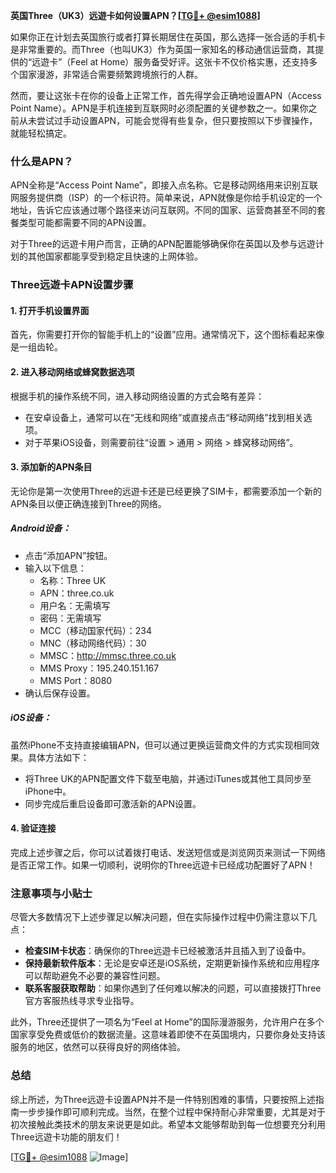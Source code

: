 **英国Three（UK3）远遊卡如何设置APN？[[TG💪+ @esim1088](https://t.me/s/esim1088)]**

如果你正在计划去英国旅行或者打算长期居住在英国，那么选择一张合适的手机卡是非常重要的。而Three（也叫UK3）作为英国一家知名的移动通信运营商，其提供的“远遊卡”（Feel at Home）服务备受好评。这张卡不仅价格实惠，还支持多个国家漫游，非常适合需要频繁跨境旅行的人群。

然而，要让这张卡在你的设备上正常工作，首先得学会正确地设置APN（Access Point Name）。APN是手机连接到互联网时必须配置的关键参数之一。如果你之前从未尝试过手动设置APN，可能会觉得有些复杂，但只要按照以下步骤操作，就能轻松搞定。

### 什么是APN？

APN全称是“Access Point Name”，即接入点名称。它是移动网络用来识别互联网服务提供商（ISP）的一个标识符。简单来说，APN就像是你给手机设定的一个地址，告诉它应该通过哪个路径来访问互联网。不同的国家、运营商甚至不同的套餐类型可能都需要不同的APN设置。

对于Three的远遊卡用户而言，正确的APN配置能够确保你在英国以及参与远遊计划的其他国家都能享受到稳定且快速的上网体验。

### Three远遊卡APN设置步骤

#### 1. 打开手机设置界面
首先，你需要打开你的智能手机上的“设置”应用。通常情况下，这个图标看起来像是一组齿轮。

#### 2. 进入移动网络或蜂窝数据选项
根据手机的操作系统不同，进入移动网络设置的方式会略有差异：
- 在安卓设备上，通常可以在“无线和网络”或直接点击“移动网络”找到相关选项。
- 对于苹果iOS设备，则需要前往“设置 > 通用 > 网络 > 蜂窝移动网络”。

#### 3. 添加新的APN条目
无论你是第一次使用Three的远遊卡还是已经更换了SIM卡，都需要添加一个新的APN条目以便正确连接到Three的网络。

##### Android设备：
- 点击“添加APN”按钮。
- 输入以下信息：
  - 名称：Three UK
  - APN：three.co.uk
  - 用户名：无需填写
  - 密码：无需填写
  - MCC（移动国家代码）：234
  - MNC（移动网络代码）：30
  - MMSC：http://mmsc.three.co.uk
  - MMS Proxy：195.240.151.167
  - MMS Port：8080
- 确认后保存设置。

##### iOS设备：
虽然iPhone不支持直接编辑APN，但可以通过更换运营商文件的方式实现相同效果。具体方法如下：
- 将Three UK的APN配置文件下载至电脑，并通过iTunes或其他工具同步至iPhone中。
- 同步完成后重启设备即可激活新的APN设置。

#### 4. 验证连接
完成上述步骤之后，你可以试着拨打电话、发送短信或是浏览网页来测试一下网络是否正常工作。如果一切顺利，说明你的Three远遊卡已经成功配置好了APN！

### 注意事项与小贴士

尽管大多数情况下上述步骤足以解决问题，但在实际操作过程中仍需注意以下几点：

- **检查SIM卡状态**：确保你的Three远遊卡已经被激活并且插入到了设备中。
- **保持最新软件版本**：无论是安卓还是iOS系统，定期更新操作系统和应用程序可以帮助避免不必要的兼容性问题。
- **联系客服获取帮助**：如果你遇到了任何难以解决的问题，可以直接拨打Three官方客服热线寻求专业指导。

此外，Three还提供了一项名为“Feel at Home”的国际漫游服务，允许用户在多个国家享受免费或低价的数据流量。这意味着即使不在英国境内，只要你身处支持该服务的地区，依然可以获得良好的网络体验。

### 总结

综上所述，为Three远遊卡设置APN并不是一件特别困难的事情，只要按照上述指南一步步操作即可顺利完成。当然，在整个过程中保持耐心非常重要，尤其是对于初次接触此类技术的朋友来说更是如此。希望本文能够帮助到每一位想要充分利用Three远遊卡功能的朋友们！

[[TG💪+ @esim1088](https://t.me/s/esim1088) ![Image](https://i.postimg.cc/4NQfJmqS/Snipaste-2025-05-13-00-14-12.png)]
